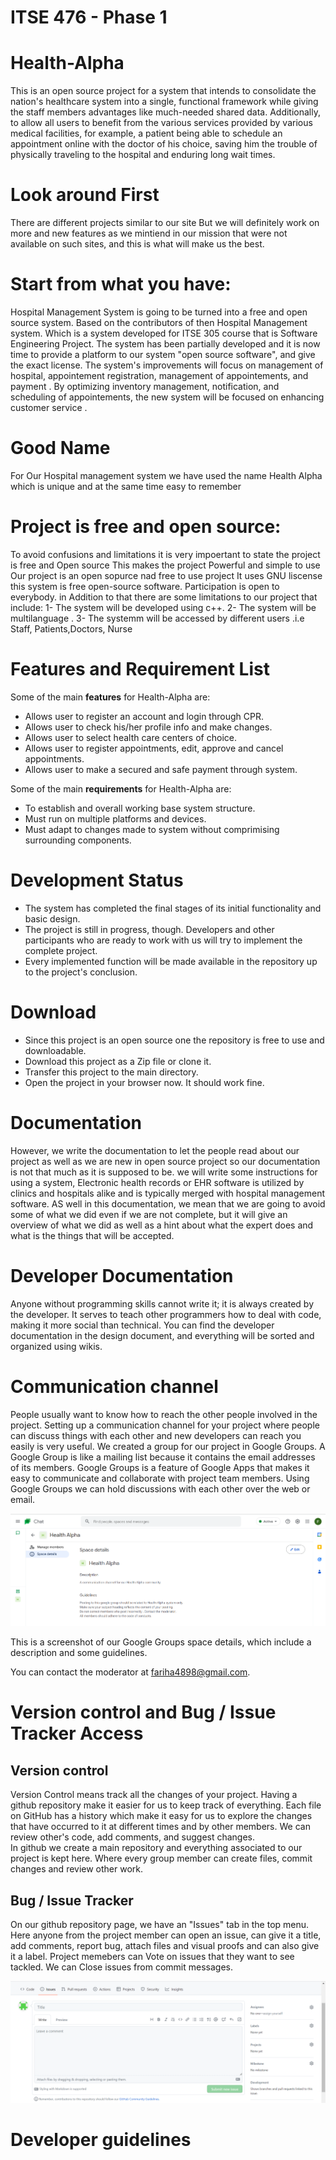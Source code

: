  # ITSE 476 - Phase 1

# Health-Alpha  <br>

This is an open source project for a system that intends to consolidate the nation's healthcare system into a single, functional framework while giving the staff members advantages like much-needed shared data. Additionally, to allow all users to benefit from the various services provided by various medical facilities, for example, a patient being able to schedule an appointment online with the doctor of his choice, saving him the trouble of physically traveling to the hospital and enduring long wait times.

# Look around First
There are different projects similar to our site But we will definitely work on more and new features as we mintiend in our mission that were not available on such sites, and this is what will make us the best.
# Start from what you have:
Hospital Management System is going to be turned into a free and open source system. Based on the contributors of then Hospital Management system. Which is a system developed for ITSE 305 course that is Software Engineering Project. The system has been partially developed and it is now time to provide a platform to our system "open source software", and give the exact license. The system's improvements will focus on management of hospital, appointement registration, management of appointements, and payment . By optimizing inventory management, notification, and scheduling of appointements, the new system will be focused on enhancing customer service .
# Good Name
For Our Hospital management system we have used the name Health Alpha which is unique and at the same time easy to remember
# Project is free and open source:
To avoid confusions and limitations it is very impoertant to state the project is free and Open source This makes the project Powerful and simple to use Our project is an open sopurce nad free to use project It uses GNU liscense this system is free open-source software. Participation is open to everybody. in Addition to that there are some limitations to our project that include:
1- The system will be developed using c++.
2- The system will be multilanguage .
3- The systemm will be accessed by different users .i.e Staff, Patients,Doctors, Nurse


# Features and Requirement List <br>

Some of the main **features** for Health-Alpha are: <br>
* Allows user to register an account and login through CPR.
* Allows user to check his/her profile info and make changes.
* Allows user to select health care centers of choice.
* Allows user to register appointments, edit, approve and cancel appointments.
* Allows user to make a secured and safe payment through system.

Some of the main **requirements** for Health-Alpha are: <br>
* To establish and overall working base system structure.
* Must run on multiple platforms and devices.
* Must adapt to changes made to system without comprimising surrounding components.

# Development Status <br>

* The system has completed the final stages of its initial functionality and basic design.
* The project is still in progress, though. Developers and other participants who are ready to work with us will try to implement the complete project.
* Every implemented function will be made available in the repository up to the project's conclusion.

# Download <br>

* Since this project is an open source one the repository is free to use and downloadable.
* Download this project as a Zip file or clone it.
* Transfer this project to the main directory.
* Open the project in your browser now. It should work fine.

# Documentation <br>
However, we write the documentation to let the people read about our project as well as we are new in open source project so our documentation is not that much as it is supposed to be. we will write some instructions for using a system, Electronic health records or EHR software is utilized by clinics and hospitals alike and is typically merged with hospital management software. AS well in this documentation, we mean that we are going to avoid some of what we did even if we are not complete, but it will give an overview of what we did as well as a hint about what the expert does and what is the things that will be accepted. 

# Developer Documentation <br>
Anyone without programming skills cannot write it; it is always created by the developer. It serves to teach other programmers how to deal with code, making it more social than technical. You can find the developer documentation in the design document, and everything will be sorted and organized using wikis.  


# Communication channel <br>
People usually want to know how to reach the other people involved in the project. Setting up a communication channel for your project where people can discuss things with each other and new developers can reach you easily is very useful. We created a group for our project in Google Groups. A Google Group is like a mailing list because it contains the email addresses of its members. Google Groups is a feature of Google Apps that makes it easy to communicate and collaborate with project team members. Using Google Groups we can hold discussions with each other over the web or email.

![Google form SS](/images/ss.png)

This is a screenshot of our Google Groups space details, which include a description and some guidelines.

You can contact the moderator at fariha4898@gmail.com.

# Version control and Bug / Issue Tracker Access
## Version control
Version Control means track all the changes of your project. Having a github repository make it easier for us to keep track of everything. Each file on GitHub has a history which make it easy for us to explore the changes that have occurred to it at different times and by other members. We can review other's code, add comments, and suggest changes. <br>
In github we create a main repository and everything associated to our project is kept here. Where every group member can create files, commit changes and review other work. 
<br>
## Bug / Issue Tracker
On our github repository page, we have an "Issues" tab in the top menu. Here anyone from the project member can open an issue, can give it a title, add comments, report bug, attach files and visual proofs and can also give it a label. Project memebers can Vote on issues that they want to see tackled. We can Close issues from commit messages.

![issue SS](/images/issue.png)

# Developer guidelines

